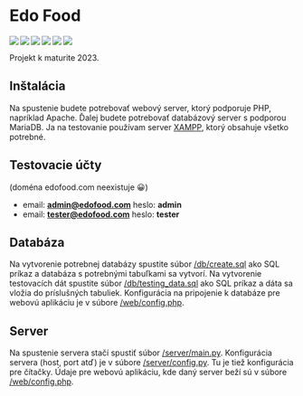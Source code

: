 # Edo Food

<img align="left" src="https://img.shields.io/badge/html5-%23E34F26.svg?style=for-the-badge&logo=html5&logoColor=white" />
<img align="left" src="https://img.shields.io/badge/css3-%231572B6.svg?style=for-the-badge&logo=css3&logoColor=white" />
<img align="left" src="https://img.shields.io/badge/javascript-%23323330.svg?style=for-the-badge&logo=javascript&logoColor=%23F7DF1E" />
<img align="left" src="https://img.shields.io/badge/php-%23777BB4.svg?style=for-the-badge&logo=php&logoColor=white" />
<img align="left" src="https://img.shields.io/badge/MariaDB-003545?style=for-the-badge&logo=mariadb&logoColor=white" />
<img src="https://img.shields.io/badge/python-3670A0?style=for-the-badge&logo=python&logoColor=ffdd54" />

Projekt k maturite 2023.

## Inštalácia
Na spustenie budete potrebovať webový server, ktorý podporuje PHP, napríklad Apache. Ďalej budete potrebovať databázový server s podporou MariaDB. Ja na testovanie používam server [XAMPP](https://www.apachefriends.org/), ktorý obsahuje všetko potrebné.

## Testovacie účty
(doména edofood.com neexistuje 😀)
- email: **admin@edofood.com** heslo: **admin**
- email: **tester@edofood.com** heslo: **tester**

## Databáza
Na vytvorenie potrebnej databázy spustite súbor [/db/create.sql](https://github.com/matty-ross/edo-food/blob/main/db/create.sql) ako SQL príkaz a databáza s potrebnými tabuľkami sa vytvorí.
Na vytvorenie testovacích dát spustite súbor [/db/testing_data.sql](https://github.com/matty-ross/edo-food/blob/main/db/testing_data.sql) ako SQL príkaz a dáta sa vložia do príslušných tabuliek.
Konfigurácia na pripojenie k databáze pre webovú aplikáciu je v súbore [/web/config.php](https://github.com/matty-ross/edo-food/blob/main/web/config.php#L3).

## Server
Na spustenie servera stačí spustiť súbor [/server/main.py](https://github.com/matty-ross/edo-food/blob/main/server/main.py).
Konfigurácia servera (host, port atď) je v súbore [/server/config.py](https://github.com/matty-ross/edo-food/blob/main/server/config.py).
Tu je tiež konfigurácia pre čítačky.
Údaje pre webovú aplikáciu, kde daný server beží sú v súbore [/web/config.php](https://github.com/matty-ross/edo-food/blob/main/web/config.php#L9).
